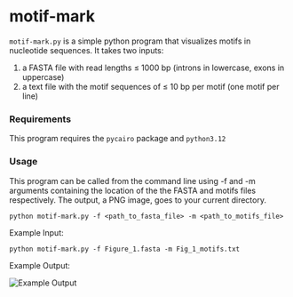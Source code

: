 # motif-mark

```motif-mark.py``` is a simple python program that visualizes motifs in nucleotide sequences. It takes two inputs:
1. a FASTA file with read lengths $\leq$ 1000 bp (introns in lowercase, exons in uppercase)
2. a text file with the motif sequences of $\leq$ 10 bp per motif (one motif per line)


### Requirements

This program requires the ```pycairo``` package and ```python3.12```


### Usage

This program can be called from the command line using -f and -m arguments containing the location of the the FASTA and motifs files respectively. The output, a PNG image, goes to your current directory.

```
python motif-mark.py -f <path_to_fasta_file> -m <path_to_motifs_file>

```

Example Input:
```
python motif-mark.py -f Figure_1.fasta -m Fig_1_motifs.txt
```

Example Output:

![Example Output](./Figure_1.png)




